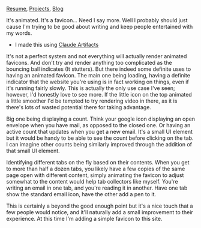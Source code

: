 [Resume](../resume_page.md), [Projects](../projects.md), [Blog](../blog.md)

It's animated. It's a favicon... Need I say more. Well I probably should just cause I'm trying to be good about writing and keep people entertained with my words. 
- I made this using [Claude Artifacts](https://storage.googleapis.com/atkin_pages/bouncing-ball-favicon-site.html)

It's not a perfect system and not everything will actually render animated favicons. And don't try and render anything too complicated as the bouncing ball indicates (It stutters). But there indeed some definite uses to having an animated favicon. The main one being loading, having a definite indicator that the website you're using is in fact working on things, even if it's running fairly slowly. This is actually the only use case I've seen; however, I'd honestly love to see more. If the little icon on the top animated a little smoother I'd be tempted to try rendering video in there, as it is there's lots of wasted potential there for taking advantage.

Big one being displaying a count. Think your google icon displaying an open envelope when you have mail, as opposed to the closed one. Or having an active count that updates when you get a new email. It's a small UI element but it would be handy to be able to see the count before clicking on the tab. I can imagine other counts being similarly improved through the addition of that small UI element. 

Identifying different tabs on the fly based on their contents. When you get to more than half a dozen tabs, you likely have a few copies of the same page open with different content, simply animating the favicon to adjust somewhat to the content would help tab collectors like myself. You're writing an email in one tab, and you're reading it in another. Have one tab show the standard email icon, have the other add a pen to it. 

This is certainly a beyond the good enough point but it's a nice touch that a few people would notice, and it'll naturally add a small improvement to their experience. At this time I'm adding a simple favicon to this site.

<script>
document.addEventListener('DOMContentLoaded', function() {
    const faviconLink = document.getElementById('favicon') || document.querySelector("link[rel~='icon']");
    if (!faviconLink) {
        console.error('Favicon link element not found');
        return;
    }

    const canvas = document.createElement('canvas');
    canvas.width = 32;
    canvas.height = 32;
    const ctx = canvas.getContext('2d');
    const img = new Image();

    img.onload = function() {
        function updateFavicon() {
            const time = performance.now() / 1000;
            const angle = time * Math.PI / 4; // Rotate 45 degrees per second

            ctx.clearRect(0, 0, canvas.width, canvas.height);
            ctx.save();
            ctx.translate(canvas.width / 2, canvas.height / 2);
            ctx.rotate(angle);
            ctx.drawImage(img, -img.width / 2, -img.height / 2);
            ctx.restore();

            faviconLink.href = canvas.toDataURL('image/png');
        }

        // Start the animation loop
        function animateWhenVisible() {
            updateFavicon();
            requestAnimationFrame(animateWhenVisible);
        }
        requestAnimationFrame(animateWhenVisible);
    };

    img.src = faviconLink.href; // Load the existing favicon
});
</script>
